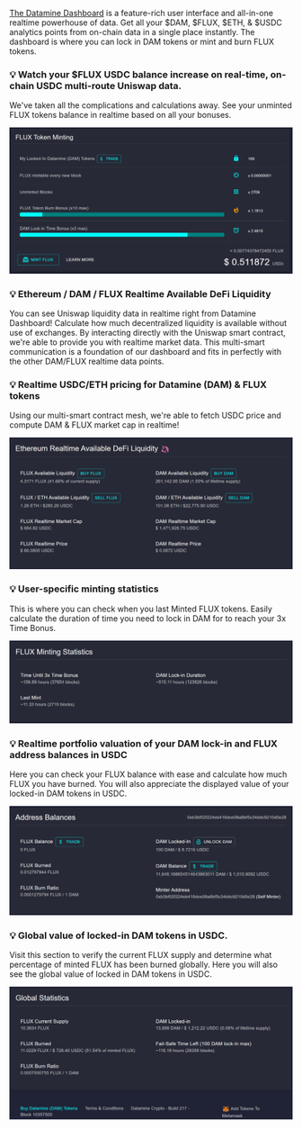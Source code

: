 [The Datamine Dashboard](https://datamine-crypto.github.io/realtime-decentralized-dashboard/) is a feature-rich user interface and all-in-one realtime powerhouse of data. Get all your $DAM, $FLUX, $ETH, & $USDC analytics points from on-chain data in a single place instantly. The dashboard is where you can lock in DAM tokens or mint and burn FLUX tokens. 

### 💡 Watch your $FLUX USDC balance increase on real-time, on-chain USDC multi-route Uniswap data.
We've taken all the complications and calculations away. See your unminted FLUX tokens balance in realtime based on all your bonuses.

![Dashboard](../../helpArticles/assets/images/pngs/dashboard/dashboard1.png)

### 💡 Ethereum / DAM / FLUX Realtime Available DeFi Liquidity
You can see Uniswap liquidity data in realtime right from Datamine Dashboard! Calculate how much decentralized liquidity is available without use of exchanges. By interacting directly with the Uniswap smart contract, we're able to provide you with realtime market data. This multi-smart communication is a foundation of our dashboard and fits in perfectly with the other DAM/FLUX realtime data points. 

### 💡 Realtime USDC/ETH pricing for Datamine (DAM) & FLUX tokens
Using our multi-smart contract mesh, we're able to fetch USDC price and compute DAM & FLUX market cap in realtime! 

![Dashboard](../../helpArticles/assets/images/pngs/dashboard/dashboard2.png)

### 💡 User-specific minting statistics 
This is where you can check when you last Minted FLUX tokens. Easily calculate the duration of time you need to lock in DAM for to reach your 3x Time Bonus.

![Dashboard](../../helpArticles/assets/images/pngs/dashboard/dashboard3.png)

### 💡 Realtime portfolio valuation of your DAM lock-in and FLUX address balances in USDC
Here you can check your FLUX balance with ease and calculate how much FLUX you have burned. You will also appreciate the displayed value of your locked-in DAM tokens in USDC.

![Dashboard](../../helpArticles/assets/images/pngs/dashboard/dashboard4.png)

### 💡 Global value of locked-in DAM tokens in USDC.
Visit this section to verify the current FLUX supply and determine what percentage of minted FLUX has been burned globally. Here you will also see the global value of locked in DAM tokens in USDC.

![Dashboard](../../helpArticles/assets/images/pngs/dashboard/dashboard5.png)